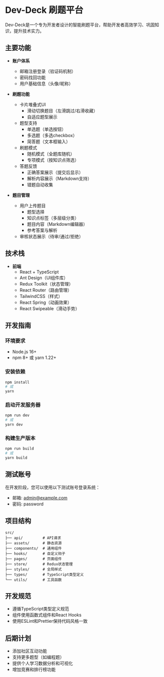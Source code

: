 # Dev-Deck 刷题平台

Dev-Deck是一个专为开发者设计的智能刷题平台，帮助开发者高效学习、巩固知识，提升技术实力。

## 主要功能

- **账户体系**
  - 邮箱注册登录（验证码机制）
  - 密码找回功能
  - 用户基础信息（头像/昵称）

- **刷题功能**
  - 卡片堆叠式UI
    - 滑动切换题目（左滑跳过/右滑收藏）
    - 自适应题型展示
  - 题型支持
    - 单选题（单选按钮）
    - 多选题（多选checkbox）
    - 简答题（文本框输入）
  - 刷题模式
    - 随机模式（全题库随机）
    - 专项模式（按知识点筛选）
  - 答题反馈
    - 正确答案展示（提交后显示）
    - 解析内容展示（Markdown支持）
    - 错题自动收集

- **题目管理**
  - 用户上传题目
    - 题型选择
    - 知识点标签（多层级分类）
    - 题目内容（Markdown编辑器）
    - 参考答案与解析
  - 审核状态展示（待审/通过/拒绝）

## 技术栈

- **前端**
  - React + TypeScript
  - Ant Design（UI组件库）
  - Redux Toolkit（状态管理）
  - React Router（路由管理）
  - TailwindCSS（样式）
  - React Spring（动画效果）
  - React Swipeable（滑动手势）

## 开发指南

### 环境要求

- Node.js 16+
- npm 8+ 或 yarn 1.22+

### 安装依赖

```bash
npm install
# 或
yarn
```

### 启动开发服务器

```bash
npm run dev
# 或
yarn dev
```

### 构建生产版本

```bash
npm run build
# 或
yarn build
```

## 测试账号

在开发阶段，您可以使用以下测试账号登录系统：

- 邮箱: admin@example.com
- 密码: password

## 项目结构

```
src/
├── api/         # API请求
├── assets/      # 静态资源
├── components/  # 通用组件
├── hooks/       # 自定义钩子
├── pages/       # 页面组件
├── store/       # Redux状态管理
├── styles/      # 全局样式
├── types/       # TypeScript类型定义
└── utils/       # 工具函数
```

## 开发规范

- 遵循TypeScript类型定义规范
- 组件使用函数式组件和React Hooks
- 使用ESLint和Prettier保持代码风格一致

## 后期计划

- 添加社区互动功能
- 支持更多题型（如编程题）
- 提供个人学习数据分析和可视化
- 增加竞赛和排行榜功能 